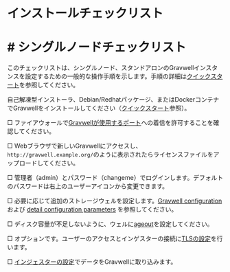 # インストールチェックリスト

# # シングルノードチェックリスト

このチェックリストは、シングルノード、スタンドアロンのGravwellインスタンスを設定するための一般的な操作手順を示します。手順の詳細は[クイックスタート](quickstart.md)を参照してください。

自己解凍型インストーラ、Debian/Redhatパッケージ、またはDockerコンテナでGravwellをインストールしてください（[クイックスタート](quickstart.md)参照）。

□ ファイアウォールで[Gravwellが使用するポート](#!configuration/networking.md)への着信を許可することを確認してください。

□ Webブラウザで新しいGravwellにアクセスし、`http://gravwell.example.org/`のように表示されたらライセンスファイルをアップロードしてください。

□ 管理者（admin）とパスワード（changeme）でログインします。デフォルトのパスワードは右上のユーザーアイコンから変更できます。

□ 必要に応じて追加のストレージウェルを設定します。[Gravwell configuration](#!configuration/configuration.md) および [detail configuration parameters](#!configuration/parameters.md) を参照してください。

□ ディスク容量が不足しないように、ウェルに[ageout](#!configuration/ageout.md)を設定してください。

□ オプションです。ユーザーのアクセスとインゲスターの接続に[TLSの設定](#!configuration/certificates.md)を行います。

□ [インジェスターの設定](#!ingesters/ingesters.md)でデータをGravwellに取り込みます。


<!-- TODO: これは複雑なプロセスで、使用しているかどうかわからないオプションがたくさんあるため、直線的なチェックリストで捉えるのは困難です。少なくともいくつかのステップを集めているので、ここに残しておきます。
## クラスターチェックリスト

### 準備

□ どのノードがインデクサーになり、どのノードがウェブサーバーになるかを決定します。複数の Web サーバを導入する場合は、検索エージェントを実行する Web サーバを 1 つ選択します。

□ 分散フロントエンド](#!distributed/frontend.md)を使用する場合は、*データストア*用に追加のシステムを用意してください。データストアは、インデクサやウェブサーバプロセスと同居することはできないので注意が必要です。

□ Webサーバとインデクサの各ノードにGravwellをインストールしてください（[クイックスタート](quickstart.md)参照）。

□ 必要に応じてデータストアをインストールしてください。これはコアシェルインストーラーに含まれているが、Debian と Redhat では別のパッケージになっています。

□ 必要に応じてロードバランサーをインストールしてください。

□ TLS 証明書を Web サーバ、データストア、ロードバランサーに適宜導入してください。証明書を `/opt/gravwell/etc/cert.pem` に、秘密鍵を `/opt/gravwell/etc/key.pem` にコピーすることをお勧めします。

### 構成

□ 設定のベースとなるノードの `gravwell.conf` ファイルをコピーします。Webserver-UUID "行や "Indexer-UUID "行を削除してください。

#### Indexer Config

□ インデクサーに使用するコンフィグのコピーを作成してください。

□ インデクサーのコンフィグに必要なWellを定義してください。([このドキュメント](#!configuration/configuration.md)を参照してください）

□ 各ウェルに[ageout configuration](#!configuration/ageout.md)を設定してください。

#### ウェブサーバの設定

ウェブサーバに使用するベースコンフィグのコピーを作成します。

□ `Remote-Indexers` パラメータを設定して、予定されているすべてのインデクサーをリストアップします。
```
Remote-Indexers=ネット:インデクサー0.example.net:9404
Remote-Indexers=ネット:インデクサー1.example.net:9404
2.Remote-Indexers=net:indexer2.example.net:9404
```

□ データストアを使用する場合は、[distributed frontends](#!distributed/frontend.md)に記載されている通り、gravwell.confの`Datastore`と`External-Addr`オプションを設定してください。

□ [TLS](#!configuration/certificates.md)の`Certificate-File`と`Key-File`フィールドを設定してください。

### デプロイメント

□ systemd を使用して必要のない Gravwell プロセスを無効にしてください。インデクサでは Web サーバと searchagent を、Web サーバでは indexer を無効にしてください。インデクサでは webserver と searchagent を、web サーバでは indexer を無効にしてください。searchagent プロセスは 1 つの web サーバでのみ有効にしてください。

□ インデクサーの設定をインデクサーに、ウェブサーバーの設定をウェブサーバーにコピーしてください。

□ 全ノードの gravwell プロセスを再起動してください。
-->